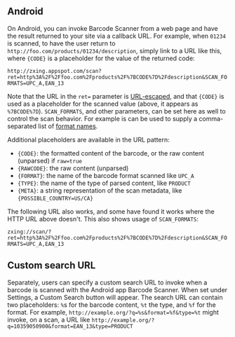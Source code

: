 ## Android

On Android, you can invoke Barcode Scanner from a web page and have the result returned to your site via a callback URL. For example, when `01234` is scanned, to have the user return to `http://foo.com/products/01234/description`, simply link to a URL like this, where `{CODE}` is a placeholder for the value of the returned code:

`http://zxing.appspot.com/scan?ret=http%3A%2F%2Ffoo.com%2Fproducts%2F%7BCODE%7D%2Fdescription&SCAN_FORMATS=UPC_A,EAN_13`

Note that the URL in the `ret=` parameter is [URL-escaped](http://www.blooberry.com/indexdot/html/topics/urlencoding.htm#whatwhy), and that `{CODE}` is used as a placeholder for the scanned value (above, it appears as `%7BCODE%7D`). `SCAN_FORMATS`, and other parameters, can be set here as well to control the scan behavior. For example is can be used to supply a comma-separated list of [format names](http://code.google.com/p/zxing/source/browse/trunk/core/src/com/google/zxing/BarcodeFormat.java).

Additional placeholders are available in the URL pattern:

  * `{CODE}`: the formatted content of the barcode, or the raw content (unparsed) if `raw=true`
  * `{RAWCODE}`: the raw content (unparsed)
  * `{FORMAT}`: the name of the barcode format scanned like `UPC_A`
  * `{TYPE}`: the name of the type of parsed content, like `PRODUCT`
  * `{META}`: a string representation of the scan metadata, like `{POSSIBLE_COUNTRY=US/CA}`

The following URL also works, and some have found it works where the HTTP URL above doesn't. This also shows usage of `SCAN_FORMATS`:

`zxing://scan/?ret=http%3A%2F%2Ffoo.com%2Fproducts%2F%7BCODE%7D%2Fdescription&SCAN_FORMATS=UPC_A,EAN_13`

## Custom search URL

Separately, users can specify a custom search URL to invoke when a barcode is scanned with the Android app Barcode Scanner. When set under Settings, a Custom Search button will appear. The search URL can contain two placeholders: `%`s for the barcode content, `%t` the type, and `%f` for the format. For example, `http://example.org/?q=%s&format=%f&type=%t` might invoke, on a scan, a URL like `http://example.org/?q=10359050900&format=EAN_13&type=PRODUCT`